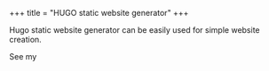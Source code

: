 +++
title = "HUGO static website generator"
+++

Hugo static website generator can be easily used for simple website creation.

<!--more-->

See my 